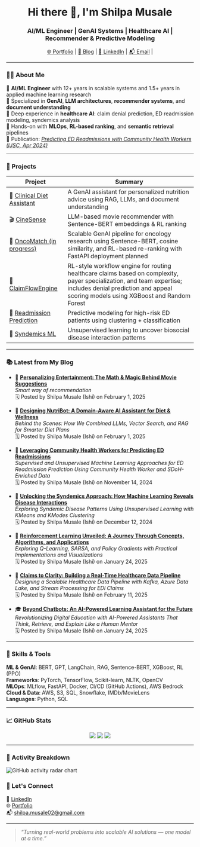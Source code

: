 <!-- README.md for https://github.com/ishi3012 -->

<h1 align="center">Hi there 👋, I'm Shilpa Musale</h1>
<h3 align="center">AI/ML Engineer | GenAI Systems | Healthcare AI | Recommender & Predictive Modeling</h3>

<p align="center">
  <a href="https://ishi3012.github.io/ishi-ai/">🌐 Portfolio</a> |
  <a href="https://ishi3012.github.io/the-code-diary/index.html">📝 Blog</a> |
  <a href="https://www.linkedin.com/in/shilpamusale/">💼 LinkedIn</a> |
  <a href="mailto:shilpa.musale02@gmail.com">📬 Email</a> |
  <!-- <a href="https://ishi3012.github.io/ishi-ai/resume.pdf">📄 Resume</a> -->
</p>

---

### 👩‍💻 About Me

🔹 **AI/ML Engineer** with 12+ years in scalable systems and 1.5+ years in applied machine learning research  
🔹 Specialized in **GenAI**, **LLM architectures**, **recommender systems**, and **document understanding**  
🔹 Deep experience in **healthcare AI**: claim denial prediction, ED readmission modeling, syndemics analysis  
🔹 Hands-on with **MLOps**, **RL-based ranking**, and **semantic retrieval** pipelines  
🔹 Publication: *[Predicting ED Readmissions with Community Health Workers (IJSC, Apr 2024)](https://www.researchgate.net/publication/379475084_Leveraging_community_health_workers_for_predicting_emergency_department_readmissions)*

---

### 🚀 Projects 

| Project | Summary |
|--------|---------|
| 🥗 [Clinical Diet Assistant](https://github.com/ishi3012/nutri-sage) | A GenAI assistant for personalized nutrition advice using RAG, LLMs, and document understanding |
| 🎬 [CineSense](https://github.com/ishi3012/cine_sense_rl_rag) | LLM-based movie recommender with Sentence-BERT embeddings & RL ranking |
| 🧬 [OncoMatch (in progress)](https://github.com/ishi3012/onco-match) | Scalable GenAI pipeline for oncology research using Sentence-BERT, cosine similarity, and RL-based re-ranking with FastAPI deployment planned |
| 🧾 [ClaimFlowEngine](https://github.com/ishi3012/claim-flow-engine) | RL-style workflow engine for routing healthcare claims based on complexity, payer specialization, and team expertise; includes denial prediction and appeal scoring models using XGBoost and Random Forest |
| 🏥 [Readmission Prediction](https://github.com/ishi3012/predict_readmit_ml) | Predictive modeling for high-risk ED patients using clustering + classification |
| 🧪 [Syndemics ML](https://github.com/ishi3012/syndemics-ml) | Unsupervised learning to uncover biosocial disease interaction patterns |
---

### 📚 Latest from My Blog

- 🎥 **[Personalizing Entertainment: The Math & Magic Behind Movie Suggestions](https://ishi3012.github.io/the-code-diary/Recommendation_system/recommendation_intro.html)**  
  *Smart way of recommendation*  
  🗓️ Posted by Shilpa Musale (Ishi) on February 1, 2025

- 🥗 **[Designing NutriBot: A Domain-Aware AI Assistant for Diet & Wellness](https://ishi3012.github.io/the-code-diary/NutriBot/NutriBot_intro.html)**  
  *Behind the Scenes: How We Combined LLMs, Vector Search, and RAG for Smarter Diet Plans*  
  🗓️ Posted by Shilpa Musale (Ishi) on February 1, 2025

- 🏥 **[Leveraging Community Health Workers for Predicting ED Readmissions](https://ishi3012.github.io/the-code-diary/Sinai/sinai_intro.html)**  
  *Supervised and Unsupervised Machine Learning Approaches for ED Readmission Prediction Using Community Health Worker and SDoH-Enriched Data*  
  🗓️ Posted by Shilpa Musale (Ishi) on November 14, 2024

- 🧬 **[Unlocking the Syndemics Approach: How Machine Learning Reveals Disease Interactions](https://ishi3012.github.io/the-code-diary/Syndemics/syndemics_intro.html)**  
  *Exploring Syndemic Disease Patterns Using Unsupervised Learning with KMeans and KModes Clustering*  
  🗓️ Posted by Shilpa Musale (Ishi) on December 12, 2024

- 🤖 **[Reinforcement Learning Unveiled: A Journey Through Concepts, Algorithms, and Applications](#)**  
  *Exploring Q-Learning, SARSA, and Policy Gradients with Practical Implementations and Visualizations*  
  🗓️ Posted by Shilpa Musale (Ishi) on January 24, 2025

- 📡 **[Claims to Clarity: Building a Real-Time Healthcare Data Pipeline](#)**  
  *Designing a Scalable Healthcare Data Pipeline with Kafka, Azure Data Lake, and Stream Processing for EDI Claims*  
  🗓️ Posted by Shilpa Musale (Ishi) on February 11, 2025

- 🎓 **[Beyond Chatbots: An AI-Powered Learning Assistant for the Future](#)**  
  *Revolutionizing Digital Education with AI-Powered Assistants That Think, Retrieve, and Explain Like a Human Mentor*  
  🗓️ Posted by Shilpa Musale (Ishi) on January 24, 2025

---

### 🧠 Skills & Tools

**ML & GenAI**: BERT, GPT, LangChain, RAG, Sentence-BERT, XGBoost, RL (PPO)  
**Frameworks**: PyTorch, TensorFlow, Scikit-learn, NLTK, OpenCV  
**MLOps**: MLflow, FastAPI, Docker, CI/CD (GitHub Actions), AWS Bedrock  
**Cloud & Data**: AWS, S3, SQL, Snowflake, IMDb/MovieLens  
**Languages**: Python, SQL

---

### 📈 GitHub Stats

<p align="center">
  <img src="https://github-readme-stats.vercel.app/api?username=ishi3012&show_icons=true&theme=default" />
  <img src="https://github-readme-stats.vercel.app/api/top-langs/?username=ishi3012&layout=compact" />
  <img src="https://github-readme-streak-stats.herokuapp.com/?user=ishi3012&theme=default" />
</p>



---
### 🔄 Activity Breakdown

<img src="https://github.com/ishi3012/ishi3012/blob/main/metrics.plugin.activity.svg" alt="GitHub activity radar chart" />


### 🤝 Let's Connect

💼 [LinkedIn](https://linkedin.com/in/shilpamusale)  
🌐 [Portfolio](https://ishi3012.github.io/ishi-ai/)  
📬 shilpa.musale02@gmail.com

---

> *“Turning real-world problems into scalable AI solutions — one model at a time.”*

